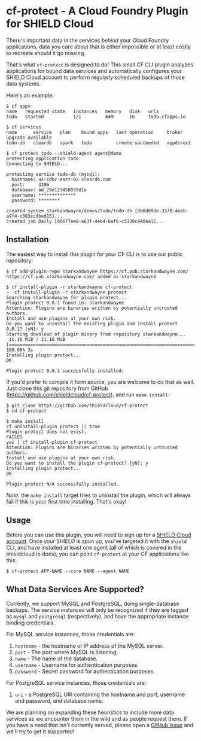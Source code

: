 cf-protect - A Cloud Foundry Plugin for SHIELD Cloud
====================================================

There's important data in the services _behind_ your Cloud Foundry
applications, data you care about that is either impossible or at
least costly to recreate should it go missing.

That's what `cf-protect` is designed to do!  This small CF CLI
plugin analyzes applications for bound data services and
automatically configures your SHIELD Cloud account to perform
regularly scheduled backups of those data systems.

Here's an example:

```shell
$ cf apps
name   requested state   instances   memory   disk   urls
todo   started           1/1         64M      1G     todo.cfapps.io

$ cf services
name      service   plan    bound apps   last operation     broker      upgrade available
todo-db   cleardb   spark   todo         create succeeded   appdirect

$ cf protect todo --shield-agent agent@demo
protecting application todo
Connecting to SHIELD...

protecting service todo-db (mysql):
  hostname: us-cdbr-east-02.cleardb.com
  port:     3306
  database: ad_29e123458039d1e
  username: **************
  password: ********

created system starkandwayne/demos/todo/todo-db [3b0d69de-3378-4eeb-a9f4-c383ccdbed15]...
created job Daily [86677ee8-e63f-4eb4-baf6-c5130c9404a1]...
```

## Installation

The easiest way to install this plugin for your CF CLI is to use
our public repository:

```shell
$ cf add-plugin-repo starkandwayne https://cf.pub.starkandwayne.com/
https://cf.pub.starkandwayne.com/ added as starkandwayne

$ cf install-plugin -r starkandwayne cf-protect
→  cf install-plugin -r starkandwayne protect
Searching starkandwayne for plugin protect...
Plugin protect 0.0.1 found in: starkandwayne
Attention: Plugins are binaries written by potentially untrusted authors.
Install and use plugins at your own risk.
Do you want to uninstall the existing plugin and install protect 0.0.1? [yN]: y
Starting download of plugin binary from repository starkandwayne...
 11.16 MiB / 11.16 MiB [========================================================================================================================================================================] 100.00% 3s
Installing plugin protect...
OK

Plugin protect 0.0.1 successfully installed.
```

If you'd prefer to compile it form source, you are welcome to do
that as well.  Just clone this git repository from GitHub
(<https://github.com/shieldcloud/cf-protect>), and run `make
install`:

```shell
$ git clone https://github.com/shieldcloud/cf-protect
$ cd cf-protect

$ make install
cf uninstall-plugin protect || true
Plugin protect does not exist.
FAILED
yes | cf install-plugin cf-protect
Attention: Plugins are binaries written by potentially untrusted authors.
Install and use plugins at your own risk.
Do you want to install the plugin cf-protect? [yN]: y
Installing plugin protect...
OK

Plugin protect N/A successfully installed.
```

_Note:_ the `make install` target tries to uninstall the plugin,
which will always fail if this is your first time installing.
That's okay!

## Usage

Before you can use this plugin, you will need to sign up for a
[SHIELD Cloud account][1].  Once your SHIELD is spun up, you've
targeted it with the `shield` CLI, and have installed at least one
agent (all of which is covered in the shieldcloud.io docs), you
can point `cf-protect` at your CF applications like this:

```shell
$ cf-protect APP-NAME --core NAME --agent NAME
```

## What Data Services Are Supported?

Currently, we support MySQL and PostgreSQL, doing single-database
backups.  The service instances will only be recognized if they
are tagged as `mysql` and `postgresql` (respectively), and have
the appropriate instance binding credentials.

For MySQL service instances, those credentials are:

  1. `hostname` - the hostname or IP address of the MySQL server.
  2. `port` - The port where MySQL is listening.
  3. `name` - The name of the database.
  4. `username` - Username for authentication purposes.
  5. `password` - Secret password for authentication purposes.

For PostgreSQL service instances, those credentials are:

  1. `uri` - a PostgreSQL URI containing the hostname and port,
     username and password, and database name.

We are planning on expanding these heuristics to include more data
services as we encounter them in the wild and as people request
them.  If you have a need that isn't currently served, please open
a [GitHub Issue][2] and we'll try to get it supported!


[1]: https://shieldcloud.io/
[2]: https://github.com/shieldcloud/cf-protect/issues
